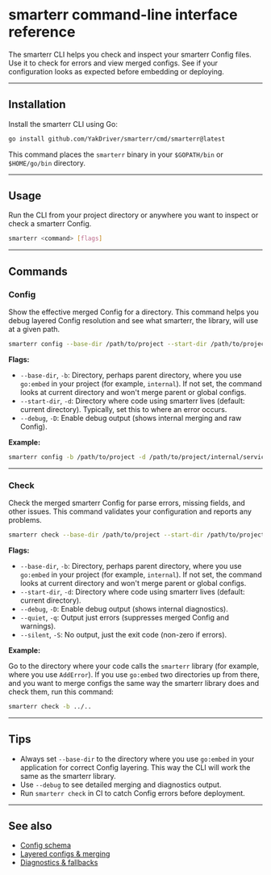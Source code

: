 # smarterr command-line interface reference

The smarterr CLI helps you check and inspect your smarterr Config files. Use it to check for errors and view merged configs. See if your configuration looks as expected before embedding or deploying.

---

## Installation

Install the smarterr CLI using Go:

```sh
go install github.com/YakDriver/smarterr/cmd/smarterr@latest
```

This command places the `smarterr` binary in your `$GOPATH/bin` or `$HOME/go/bin` directory.

---

## Usage

Run the CLI from your project directory or anywhere you want to inspect or check a smarterr Config.

```sh
smarterr <command> [flags]
```

---

## Commands

### Config

Show the effective merged Config for a directory. This command helps you debug layered Config resolution and see what smarterr, the library, will use at a given path.

```sh
smarterr config --base-dir /path/to/project --start-dir /path/to/project/internal/service
```

**Flags:**

- `--base-dir`, `-b`: Directory, perhaps parent directory, where you use `go:embed` in your project (for example, `internal`). If not set, the command looks at current directory and won't merge parent or global configs.
- `--start-dir`, `-d`: Directory where code using smarterr lives (default: current directory). Typically, set this to where an error occurs.
- `--debug`, `-D`: Enable debug output (shows internal merging and raw Config).

**Example:**

```sh
smarterr config -b /path/to/project -d /path/to/project/internal/service
```

---

### Check

Check the merged smarterr Config for parse errors, missing fields, and other issues. This command validates your configuration and reports any problems.

```sh
smarterr check --base-dir /path/to/project --start-dir /path/to/project/internal/service
```

**Flags:**

- `--base-dir`, `-b`: Directory, perhaps parent directory, where you use `go:embed` in your project (for example, `internal`). If not set, the command looks at current directory and won't merge parent or global configs.
- `--start-dir`, `-d`: Directory where code using smarterr lives (default: current directory).
- `--debug`, `-D`: Enable debug output (shows internal diagnostics).
- `--quiet`, `-q`: Output just errors (suppresses merged Config and warnings).
- `--silent`, `-S`: No output, just the exit code (non-zero if errors).

**Example:**

Go to the directory where your code calls the `smarterr` library (for example, where you use `AddError`). If you use `go:embed` two directories up from there, and you want to merge configs the same way the smarterr library does and check them, run this command:

```sh
smarterr check -b ../..
```

---

## Tips

- Always set `--base-dir` to the directory where you use `go:embed` in your application for correct Config layering. This way the CLI will work the same as the smarterr library.
- Use `--debug` to see detailed merging and diagnostics output.
- Run `smarterr check` in CI to catch Config errors before deployment.

---

## See also

- [Config schema](schema.md)
- [Layered configs & merging](layering.md)
- [Diagnostics & fallbacks](diagnostics.md)
